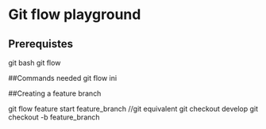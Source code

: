 # Git flow playground

## Prerequistes
git bash
git flow

##Commands needed
git flow ini

##Creating a feature branch

git flow feature start feature_branch 
//git equivalent
git checkout develop
git checkout -b feature_branch

